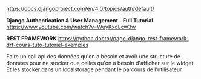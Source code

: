 https://docs.djangoproject.com/en/4.0/topics/auth/default/

**Django Authentication & User Management - Full Tutorial**
https://www.youtube.com/watch?v=WuyKxdLcw3w

**REST FRAMEWORK**
https://python.doctor/page-django-rest-framework-drf-cours-tuto-tutoriel-exemples

Faire un call api des données qu'on a besoin et avoir une structure de données pour ne stocker que celles qu'on a besoin d'afficher sur le widget. Et les stocker dans un localstorage pendant le parcours de l'utilisateur